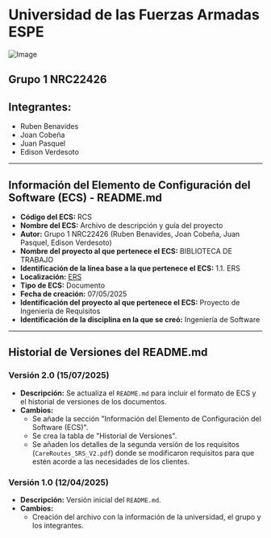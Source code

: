 # Universidad de las Fuerzas Armadas ESPE
![Image](https://github.com/user-attachments/assets/6eea1ab2-5539-4c62-911d-75f0a347322e)

## Grupo 1 NRC22426

## Integrantes:
- Ruben Benavides
- Joan Cobeña
- Juan Pasquel
- Edison Verdesoto

---

## Información del Elemento de Configuración del Software (ECS) - README.md

* **Código del ECS:** RCS
* **Nombre del ECS:** Archivo de descripción y guía del proyecto
* **Autor:** Grupo 1 NRC22426 (Ruben Benavides, Joan Cobeña, Juan Pasquel, Edison Verdesoto)
* **Nombre del proyecto al que pertenece el ECS:** BIBLIOTECA DE TRABAJO
* **Identificación de la línea base a la que pertenece el ECS:** 1.1. ERS
* **Localización:** [ERS](https://github.com/EDVerdesoto/_22426_G1_ADS/tree/main/BIBLIOTECA%20DE%20TRABAJO/1.%20ELICITACIÓN/1.1.%20ERS/)
* **Tipo de ECS:** Documento
* **Fecha de creación:** 07/05/2025
* **Identificación del proyecto al que pertenece el ECS:** Proyecto de Ingeniería de Requisitos
* **Identificación de la disciplina en la que se creó:** Ingeniería de Software

---

## Historial de Versiones del README.md

### Versión 2.0 (15/07/2025)
* **Descripción:** Se actualiza el `README.md` para incluir el formato de ECS y el historial de versiones de los documentos.
* **Cambios:**
    * Se añade la sección "Información del Elemento de Configuración del Software (ECS)".
    * Se crea la tabla de "Historial de Versiones".
    * Se añaden los detalles de la segunda versión de los requisitos (`CareRoutes_SRS_V2.pdf`) donde se modificaron requisitos para que estén acorde a las necesidades de los clientes.

### Versión 1.0 (12/04/2025)
* **Descripción:** Versión inicial del `README.md`.
* **Cambios:**
    * Creación del archivo con la información de la universidad, el grupo y los integrantes.
